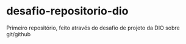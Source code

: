 # desafio-repositorio-dio
Primeiro repositório, feito através do desafio de projeto da DIO sobre git/github
